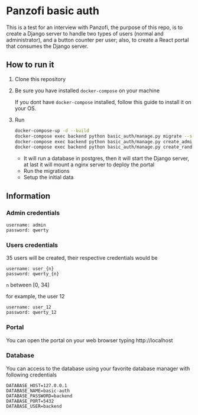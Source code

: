 # Panzofi basic auth

This is a test for an interview with Panzofi, the purpose of this repo, is to create a Django server to handle two types of users (normal and administrator), and a button counter per user; also, to create a React portal that consumes the Django server.

## How to run it

1. Clone this repository

1. Be sure you have installed `docker-compose` on your machine
    
    If you dont have `docker-compose` installed, follow this guide to install it on your OS.

1. Run
    ```bash
    docker-compose-up -d --build
    docker-compose exec backend python basic_auth/manage.py migrate --settings=basic_auth.settings.development --noinput
    docker-compose exec backend python basic_auth/manage.py create_admin_user --settings=basic_auth.settings.development
    docker-compose exec backend python basic_auth/manage.py create_random_users --settings=basic_auth.settings.development
    ```
   
    - It will run a database in postgres, then it will start the Django server, at last it will mount a nginx server to deploy the portal
    - Run the migrations
    - Setup the initial data

## Information

### Admin credentials

```
username: admin
password: qwerty
```

### Users credentials

35 users will be created, their respective credentials would be

```
username: user_{n}
password: qwerty_{n}
```

`n` between [0, 34]

for example, the user 12

```
username: user_12
password: qwerty_12
```

### Portal

You can open the portal on your web browser typing
http://localhost

### Database

You can access to the database using your favorite database manager with following credentials

```
DATABASE_HOST=127.0.0.1
DATABASE_NAME=basic-auth
DATABASE_PASSWORD=backend
DATABASE_PORT=5432
DATABASE_USER=backend
```
